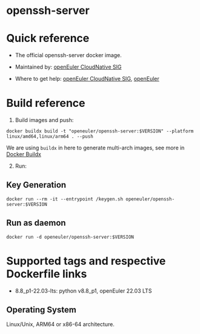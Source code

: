 # openssh-server

# Quick reference

- The official openssh-server docker image.

- Maintained by: [openEuler CloudNative SIG](https://gitee.com/openeuler/cloudnative)

- Where to get help: [openEuler CloudNative SIG](https://gitee.com/openeuler/cloudnative), [openEuler](https://gitee.com/openeuler/community)

# Build reference

1. Build images and push:
```shell
docker buildx build -t "openeuler/openssh-server:$VERSION" --platform linux/amd64,linux/arm64 . --push
```

We are using `buildx` in here to generate multi-arch images, see more in [Docker Buildx](https://docs.docker.com/buildx/working-with-buildx/)

2. Run:
## Key Generation
```shell
docker run --rm -it --entrypoint /keygen.sh openeuler/openssh-server:$VERSION
```
## Run as daemon
```shell
docker run -d openeuler/openssh-server:$VERSION
```

# Supported tags and respective Dockerfile links

- 8.8_p1-22.03-lts: python v8.8_p1, openEuler 22.03 LTS

## Operating System
Linux/Unix, ARM64 or x86-64 architecture.
